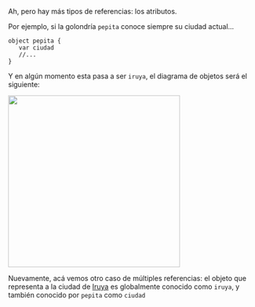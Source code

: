 Ah, pero hay más tipos de referencias: los atributos. 

Por ejemplo, si la golondría `pepita` conoce siempre su ciudad actual...

```wollok
object pepita {
   var ciudad
   //...
}
```

Y en algún momento esta pasa a ser `iruya`, el diagrama de objetos será el siguiente: 

<img src="https://github.com/pdep-utn/mumuki-guia-wollok-referencias/raw/master/assets/atributos.png" width="350"/>

Nuevamente, acá vemos otro caso de múltiples referencias: el objeto que representa a la ciudad de [Iruya](https://es.wikipedia.org/wiki/Iruya) es globalmente conocido como `iruya`, y también conocido por `pepita` como `ciudad`

